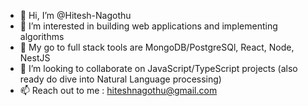 - 👋 Hi, I’m @Hitesh-Nagothu
- 👀 I’m interested in building web applications and implementing algorithms
- 🌱 My go to full stack tools are MongoDB/PostgreSQl, React, Node, NestJS
- 💞️ I’m looking to collaborate on JavaScript/TypeScript projects (also ready do dive into Natural Language processing) 
- 📫 Reach out to me : hiteshnagothu@gmail.com

<!---
Hitesh-Nagothu/Hitesh-Nagothu is a ✨ special ✨ repository because its `README.md` (this file) appears on your GitHub profile.
You can click the Preview link to take a look at your changes.
--->


